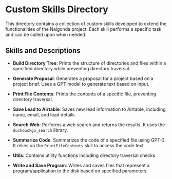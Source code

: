 # Custom Skills Directory

This directory contains a collection of custom skills developed to extend the functionalities of the Nalgonda project.
Each skill performs a specific task and can be called upon when needed.

## Skills and Descriptions

- **Build Directory Tree**: Prints the structure of directories and files within a specified directory
while preventing directory traversal.

- **Generate Proposal**: Generates a proposal for a project based on a project brief.
Uses a GPT model to generate text based on input.

- **Print File Contents**: Prints the contents of a specific file, preventing directory traversal.

- **Save Lead to Airtable**: Saves new lead information to Airtable, including name, email, and lead details.

- **Search Web**: Performs a web search and returns the results. It uses the `duckduckgo_search` library.

- **Summarize Code**: Summarizes the code of a specified file using GPT-3.
It relies on the `PrintFileContents` skill to access the code text.

- **Utils**: Contains utility functions including directory traversal checks.

- **Write and Save Program**: Writes and saves files that represent a program/application
to the disk based on specified parameters.
